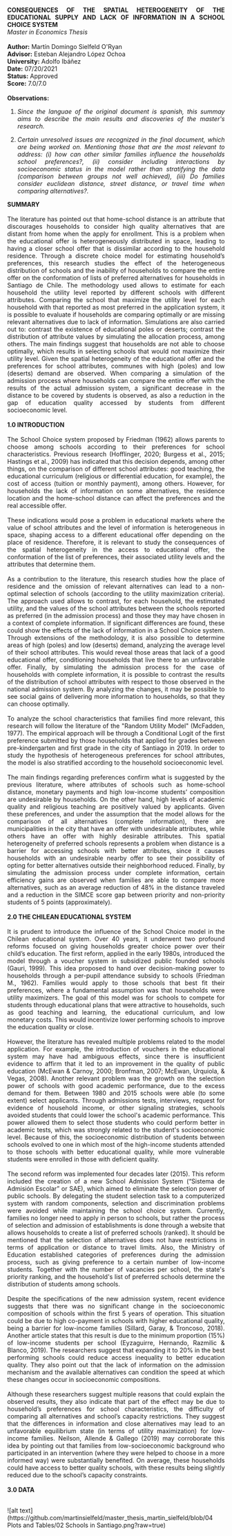 <p align="justify">
<b>CONSEQUENCES OF THE SPATIAL HETEROGENEITY OF THE EDUCATIONAL SUPPLY AND LACK OF INFORMATION IN A SCHOOL CHOICE SYSTEM</b><br>
<i>Master in Economics Thesis</i><br>
<br>
<strong>Author:</strong> Martín Domingo Sielfeld O'Ryan<br>
<strong>Advisor:</strong> Esteban Alejandro López Ochoa<br>
<strong>University:</strong> Adolfo Ibáñez<br>
<strong>Date:</strong> 07/20/2021<br>
<strong>Status:</strong> Approved<br>
<strong>Score:</strong> 7.0/7.0<br>
<br>
<strong>Observations:</strong><br></p>
 
1. <p align="justify"><i>Since the languae of the original document is spanish, this summay aims to describe the main results and discoveries of the master's research.</i></p>
 
2. <p align="justify"><i>Certain unresolved issues are recognized in the final document, which are being worked on. Mentioning those that are the most relevant to address: (i) how can other similar families influence the households school preferences?, (ii) consider including interactions by socioeconomic status in the model rather than stratifying the data (comparison between groups not well achieved), (iii) Do families consider euclidean distance, street distance, or travel time when comparing alternatives?.</i></p>

<p align="justify">
<strong>SUMMARY</strong><br>
<br>
The literature has pointed out that home-school distance is an attribute that discourages households to consider high quality alternatives that are distant from home when the apply for enrollment. This is a problem when the educational offer is heterogeneously distributed in space, leading to having a closer school offer that is dissimilar according to the household residence. Through a discrete choice model for estimating household’s preferences, this research studies the effect of the heterogeneous distribution of schools and the inability of households to compare the entire offer on the conformation of lists of preferred alternatives for households in Santiago de Chile. The methodology used allows to estimate for each household the utility level reported by different schools with different attributes. Comparing the school that maximize the utility level for each household with that reported as most preferred in the application system, it is possible to evaluate if households are comparing optimally or are missing relevant alternatives due to lack of information. Simulations are also carried out to: contrast the existence of educational poles or deserts; contrast the distribution of attribute values by simulating the allocation process, among others. The main findings suggest that households are not able to choose optimally, which results in selecting schools that would not maximize their utility level. Given the spatial heterogeneity of the educational offer and the preferences for school attributes, communes with high (poles) and low (deserts) demand are observed. When comparing a simulation of the admission process where households can compare the entire offer with the results of the actual admission system, a significant decrease in the distance to be covered by students is observed, as also a reduction in the gap of education quality accessed by students from different socioeconomic level.<br> 
<br>
<strong>1.0 INTRODUCTION</strong><br>
<br>
The School Choice system proposed by Friedman (1962) allows parents to choose among schools according to their preferences for school characteristics. Previous research (Hofflinger, 2020; Burgess et al., 2015; Hastings et al., 2009) has indicated that this decision depends, among other things, on the comparison of different school attributes: good teaching, the educational curriculum (religious or differential education, for example), the cost of access (tuition or monthly payment), among others. However, for households the lack of information on some alternatives, the residence location and the home-school distance can affect the preferences and the real accessible offer.<br>
<br>
These indications would pose a problem in educational markets where the value of school attributes and the level of information is heterogeneous in space, shaping access to a different educational offer depending on the place of residence. Therefore, it is relevant to study the consequences of the spatial heterogeneity in the access to educational offer, the conformation of the list of preferences, their associated utility levels and the attributes that determine them.<br>
<br>
As a contribution to the literature, this research studies how the place of residence and the omission of relevant alternatives can lead to a non-optimal selection of schools (according to the utility maximization criteria). The approach used allows to contrast, for each household, the estimated utility, and the values of the school attributes between the schools reported as preferred (in the admission process) and those they may have chosen in a context of complete information. If significant differences are found, these could show the effects of the lack of information in a School Choice system. Through extensions of the methodology, it is also possible to determine areas of high (poles) and low (deserts) demand, analyzing the average level of their school attributes. This would reveal those areas that lack of a good educational offer, conditioning households that live there to an unfavorable offer. Finally, by simulating the admission process for the case of households with complete information, it is possible to contrast the results of the distribution of school attributes with respect to those observed in the national admission system. By analyzing the changes, it may be possible to see social gains of delivering more information to households, so that they can choose optimally.<br>
<br>
To analyze the school characteristics that families find more relevant, this research will follow the literature of the "Random Utility Model" (McFadden, 1977). The empirical approach will be through a Conditional Logit of the first preference submitted by those households that applied for grades between pre-kindergarten and first grade in the city of Santiago in 2019. In order to study the hypothesis of heterogeneous preferences for school attributes, the model is also stratified according to the household socioeconomic level.<br>
<br>
The main findings regarding preferences confirm what is suggested by the previous literature, where attributes of schools such as home-school distance, monetary payments and high low-income students’ composition are undesirable by households. On the other hand, high levels of academic quality and religious teaching are positively valued by applicants. Given these preferences, and under the assumption that the model allows for the comparison of all alternatives (complete information), there are municipalities in the city that have an offer with undesirable attributes, while others have an offer with highly desirable attributes. This spatial heterogeneity of preferred schools represents a problem when distance is a barrier for accessing schools with better attributes, since it causes households with an undesirable nearby offer to see their possibility of opting for better alternatives outside their neighborhood reduced. Finally, by simulating the admission process under complete information, certain efficiency gains are observed when families are able to compare more alternatives, such as an average reduction of 48% in the distance traveled and a reduction in the SIMCE score gap between priority and non-priority students of 5 points (approximately).<br>
<br>
 <strong>2.0 THE CHILEAN EDUCATIONAL SYSTEM</strong><br>
<br>
It is prudent to introduce the influence of the School Choice model in the Chilean educational system. Over 40 years, it underwent two profound reforms focused on giving households greater choice power over their child’s education. The first reform, applied in the early 1980s, introduced the model through a voucher system in subsidized public founded schools (Gauri, 1999). This idea proposed to hand over decision-making power to households through a per-pupil attendance subsidy to schools (Friedman M., 1962). Families would apply to those schools that best fit their preferences, where a fundamental assumption was that households were utility maximizers. The goal of this model was for schools to compete for students through educational plans that were attractive to households, such as good teaching and learning, the educational curriculum, and low monetary costs. This would incentivize lower performing schools to improve the education quality or close.<br>
<br>
However, the literature has revealed multiple problems related to the model application. For example, the introduction of vouchers in the educational system may have had ambiguous effects, since there is insufficient evidence to affirm that it led to an improvement in the quality of public education (McEwan & Carnoy, 2000; Bronfman, 2007; McEwan, Urquiola, & Vegas, 2008). Another relevant problem was the growth on the selection power of schools with good academic performance, due to the excess demand for them. Between 1980 and 2015 schools were able (to some extent) select applicants. Through admissions tests, interviews, request for evidence of household income, or other signaling strategies, schools avoided students that could lower the school's academic performance. This power allowed them to select those students who could perform better in academic tests, which was strongly related to the student's socioeconomic level. Because of this, the socioeconomic distribution of students between schools evolved to one in which most of the high-income students attended to those schools with better educational quality, while more vulnerable students were enrolled in those with deficient quality.<br>
<br>
The second reform was implemented four decades later (2015). This reform included the creation of a new School Admission System (“Sistema de Admisión Escolar” or SAE), which aimed to eliminate the selection power of public schools. By delegating the student selection task to a computerized system with random components, selection and discrimination problems were avoided while maintaining the school choice system. Currently, families no longer need to apply in person to schools, but rather the process of selection and admission of establishments is done through a website that allows households to create a list of preferred schools (ranked). It should be mentioned that the selection of alternatives does not have restrictions in terms of application or distance to travel limits. Also, the Ministry of Education established categories of preferences during the admission process, such as giving preference to a certain number of low-income students. Together with the number of vacancies per school, the state's priority ranking, and the household's list of preferred schools determine the distribution of students among schools.<br>
<br>
Despite the specifications of the new admission system, recent evidence suggests that there was no significant change in the socioeconomic composition of schools within the first 5 years of operation. This situation could be due to high co-payment in schools with higher educational quality, being a barrier for low-income families (Sillard, Garay, & Troncoso, 2018). Another article states that this result is due to the minimum proportion (15%) of low-income students per school (Eyzaguirre, Hernando, Razmilic & Blanco, 2019). The researchers suggest that expanding it to 20% in the best performing schools could reduce access inequality to better education quality. They also point out that the lack of information on the admission mechanism and the available alternatives can condition the speed at which these changes occur in socioeconomic compositions.<br>
<br>
Although these researchers suggest multiple reasons that could explain the observed results, they also indicate that part of the effect may be due to household’s preferences for school characteristics, the difficulty of comparing all alternatives and school’s capacity restrictions. They suggest that the differences in information and close alternatives may lead to an unfavorable equilibrium state (in terms of utility maximization) for low-income families. Neilson, Allende & Gallego (2019) may corroborate this idea by pointing out that families from low-socioeconomic background who participated in an intervention (where they were helped to choose in a more informed way) were substantially benefited. On average, these households could have access to better quality schools, with these results being slightly reduced due to the school’s capacity constraints.<br>
<br>
<strong>3.0 DATA</strong><br>
<br>
</p>
![alt text](https://github.com/martinsielfeld/master_thesis_martin_sielfeld/blob/04 Plots and Tables/02 Schools in Santiago.png?raw=true)
